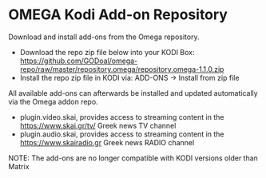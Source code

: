 OMEGA Kodi Add-on Repository
============================

Download and install add-ons from the Omega repository.
- Download the repo zip file below into your KODI Box:
  https://github.com/GODoal/omega-repo/raw/master/repository.omega/repository.omega-1.1.0.zip
- Install the repo zip file in KODI via: ADD-ONS -> Install from zip file

All available add-ons can afterwards be installed and updated automatically via the Omega addon repo.
- plugin.video.skai, provides access to streaming content in the https://www.skai.gr/tv/ Greek news TV channel
- plugin.audio.skai, provides access to streaming content in the https://www.skairadio.gr Greek news RADIO channel

NOTE: The add-ons are no longer compatible with KODI versions older than Matrix
